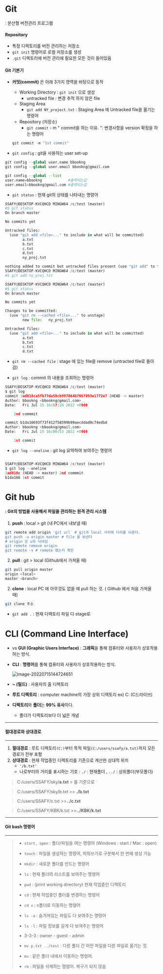 # Git

: 분산형 버전관리 프로그램

#### Repository

- 특정 디렉토리를 버전 관리하는 저장소
- `git init` 명령어로 로컬 저장소를 생성
- `.git` 디렉토리에 버전 관리에 필요한 모든 것이 들어있음



#### Git 기본기

- **커밋(commit)** 은 아래 3가지 영역을 바탕으로 동작

  - Working Directory : `git init` 으로 생성
    - untracked file : 변경 추적 하지 않은 file
  - Staging Area
    - `git add NY_project.txt` : Staging Area 에 Untracked file을 옮기는 명령어
  - Repository (저장소)
    - `git commit` - m " commit을 하는 이유. ": 변경사항을 version 확정을 하는 명령어

  ```python
  git commit -m "1st commit"
  ```

  



- `git config` : git을 사용하는 user set-up

```python
git config --global user.name bbookng
git config --global user.email bbookng@gmail.com

git config --global --list
user.name=bbookng            #출력되는값
user.email=bbookng@gmail.com #출력되는값
```

- `git status` : 현재 git의 상태를 나타내는 명령어

``` python
SSAFY@DESKTOP-KVCQHCD MINGW64 /c/test (master)
#$ git status
On branch master

No commits yet

Untracked files:
  (use "git add <file>..." to include in what will be committed)
        a.txt
        b.txt
        c.txt
        d.txt
        ny_proj.txt

nothing added to commit but untracked files present (use "git add" to track)   
SSAFY@DESKTOP-KVCQHCD MINGW64 /c/test (master)
#$ git add ny_proj.txt

SSAFY@DESKTOP-KVCQHCD MINGW64 /c/test (master)
#$ git status
On branch master

No commits yet

Changes to be committed:
  (use "git rm --cached <file>..." to unstage)
        new file:   ny_proj.txt

Untracked files:
  (use "git add <file>..." to include in what will be committed)
        a.txt
        b.txt
        c.txt
        d.txt

```



- `git rm --cached file` : stage 에 있는 file을 remove (untracted file로 돌아감)

- `git log` : commit 의 내용을 조회하는 명령어

```python
SSAFY@DESKTOP-KVCQHCD MINGW64 /c/test (master)
$ git log
commit 3ad818ca5fb77da50cb997864b7867093e1772e7 (HEAD -> master)
Author: bbookng <bbookng@gmail.com>
Date:   Fri Jul 15 16:07:28 2022 +0900

    2nd commmit

commit b1da16693f73f412f58599b99aecddad0c74edbd
Author: bbookng <bbookng@gmail.com>
Date:   Fri Jul 15 16:00:53 2022 +0900

    1st commit
```

- `git log --oneline` : git log 요약하여 보여주는 명령어

```python

SSAFY@DESKTOP-KVCQHCD MINGW64 /c/test (master)
$ git log --oneline
3ad818c (HEAD -> master) 2nd commmit
b1da166 1st commit

```

# Git hub

#### : Git의 방법을 사용해서 파일을 관리하는 원격 관리 시스템

1. **push** : local > git  (내 PC에서 내보낼 때)

```bash
git remote add origin 'git url` # git과 local 사이에 다리를 놔준다.
git push -u origin master # file 을 보낸다
# origin 은 u의 닉네임 
git remote remove origin
git remote -v # remote 됐는지 확인 
```

2. **pull** : git > local (Github에서 가져올 때)

```bash
git pull origin master
origin <local>
master <branch>
```



2. **clone** : local PC 에 아무것도 없을 때 pull 하는 것. ( Github 에서 처음 가져올 때)

  ```bash
  git clone 주소
  ```

- `git add .` : 현재 디렉토리 파일 다 stage로



# CLI (Command Line Interface)

- vs **GUI (Graphic Users Interface)** : **그래픽**을 통해 컴퓨터와 사용자가 상호작용하는 방식. 

- **CLI** : **명령어**를 통해 컴퓨터와 사용자가 상호작용하는 방식. 

  ![image-20220715144724651](Git.assets/image-20220715144724651.png)

- **~ (틸드)** : 사용자의 홈 디렉토리

- **루트 디렉토리** :  computer machine의 가장 상위 디렉토리 ex) C: (C드라이브)

- **디렉토리**와 **폴더**는 **99% 유사**하다. 

  - 폴더가 디렉토리보다 더 넓은 개념

    

---

#### 절대경로와 상대경로

---



1. **절대경로** : 루트 디렉토리`(C:)`부터 목적 파일`(C:/users/ssafy/a.txt)`까지 모든 경로가 전부 포함
2. **상대경로** : 현재 작업중인 디렉토리를 기준으로 계산한 상대적 위치
   - `'/b.txt'`
   - 나로부터의 거리를 표시하는 기호  : `./`  : 현재폴더 , `../` : 상위폴더(부모폴더)



> C:/users/SSAFY/sky/**a.txt**   > 를 기준으로

> C:/users/SSAFY/sky/b.txt   >> **./b.txt**

> C:/users/SSAFY/c.txt   >>**../c.txt**

> C:/users/SSAFY/KBK/k.txt   >>**../KBK/k.txt**



---

#### Git bash 명령어

---



>- `start, open` : 폴더/파일을 여는 명령어 (Windows : start / Mac : open)
>- `touch` : 파일을 생성하는 명령어, 띄워쓰기로 구분해서 한 번에 생성 가능
>
>- `mkdir` : 새로운 폴더를 만드는 명령어
>- `ls` : 현재 폴더의 리스트를 보여주는 명령어
>- `pwd` : (print working directory) 현재 작업중인 디렉토리
>- `cd` : 현재 작업중인 폴더를 변경하는 명령어
>- `cd x` : x폴더로 이동하는 명령어
>- `ls -a` : 숨겨져있는 파일도 다 보여주는 명령어
>- `ls -l` : 파일 정보를 길게 다 보여주는 명령어
>  - 3-3-3 : owner - guest - admin
>
>- `mv p.txt ../test` : 다른 폴더 간 어떤 파일을 다른 파일로 옮기는 것. 
>  - `mv` : 같은 폴더 내에서 이동하는 명령어.
>
>- `rm` : 파일을 삭제하는 명령어. 복구가 되지 않음

